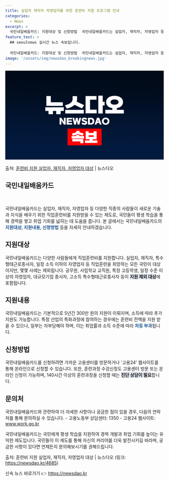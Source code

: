 ```yaml
---
title: 실업자 재직자 자영업자를 위한 훈련비 지원 프로그램 안내
categories:
  - News
excerpt: >
  국민내일배움카드: 지원대상 및 신청방법  국민내일배움카드는 실업자, 재직자, 자영업자 등 다양한 직종의 사람…
feature_text: >
  ## seoulnews 실시간 뉴스 속보입니다.

  국민내일배움카드: 지원대상 및 신청방법  국민내일배움카드는 실업자, 재직자, 자영업자 등 다양한 직종의 사람…
image: '/assets/img/newsdao_breakingnews.jpg'
---
```


![뉴스다오 속보](/assets/img/newsdao_breakingnews.jpg)

<p>출처: <a href="https://newsdao.kr/4685" rel="dofollow">훈련비 지원 실업자, 재직자, 자영업자 대상</a> | 뉴스다오</p>

<h2 data-ke-size="size26"><b>국민내일배움카드</b></h2>
<p data-ke-size="size16">&nbsp;</p>
국민내일배움카드는 실업자, 재직자, 자영업자 등 다양한 직종의 사람들이 새로운 기술과 지식을 배우기 위한 직업훈련비를 지원받을 수 있는 제도로, 국민들이 평생 학습을 통해 경력을 쌓고 취업 기회를 넓히는 데 도움을 줍니다. 본 글에서는 국민내일배움카드의 <b><span style="color: #1a5490;">지원대상, 지원내용, 신청방법</span></b> 등을 자세히 안내하겠습니다.

<h2 data-ke-size="size24"><b>지원대상</b></h2>
국민내일배움카드는 다양한 사람들에게 직업훈련비를 지원합니다. 실업자, 재직자, 특수형태근로종사자, 일정 소득 이하의 자영업자 등 직업훈련을 희망하는 모든 국민이 대상이지만, 몇몇 사례는 제외됩니다. 공무원, 사립학교 교직원, 특정 고등학생, 일정 수준 이상의 자영업자, 대규모기업 종사자, 고소득 특수형태근로종사자 등이 <b><span style="background-color: #21538527;">지원 제외 대상</span></b>에 포함됩니다.

<h2 data-ke-size="size24"><b>지원내용</b></h2>
국민내일배움카드는 기본적으로 5년간 300만 원의 지원이 이뤄지며, 소득에 따라 추가 지원도 가능합니다. 특정 산업의 특화과정에 참여하는 경우에는 훈련비 전액을 지원 받을 수 있으나, 일부는 자부담해야 하며, 이는 취업률과 소득 수준에 따라 <b><span style="color: #1a5490;">차등 부과</span></b>됩니다.

<h2 data-ke-size="size24"><b>신청방법</b></h2>
국민내일배움카드를 신청하려면 가까운 고용센터를 방문하거나 '고용24' 웹사이트를 통해 온라인으로 신청할 수 있습니다. 또한, 훈련과정 수강신청도 고용센터 방문 또는 온라인 신청이 가능하며, 140시간 이상의 훈련과정을 신청할 때는 <b><span style="background-color: #21538527;">진단 상담이 필요</span></b>합니다.

<h2 data-ke-size="size24"><b>문의처</b></h2>
국민내일배움카드와 관련하여 더 자세한 사항이나 궁금한 점이 있을 경우, 다음의 연락처를 통해 문의하실 수 있습니다.
- 고용노동부 상담센터: 1350
- 고용24 웹사이트: <a href="www.work.go.kr">www.work.go.kr</a>

국민내일배움카드는 국민에게 평생 학습을 지원하여 경력 개발과 취업 기회를 높이는 유익한 제도입니다. 국민들이 이 제도를 통해 자신의 커리어를 더욱 발전시키길 바라며, 궁금한 사항이 있다면 언제든지 문의해보시기를 권해드립니다.

출처: 훈련비 지원 실업자, 재직자, 자영업자 대상 | 뉴스다오 (링크: https://newsdao.kr/4685) 

신속 뉴스 바로가기 👉 <a href="https://newsdao.kr" rel="dofollow">https://newsdao.kr</a>


